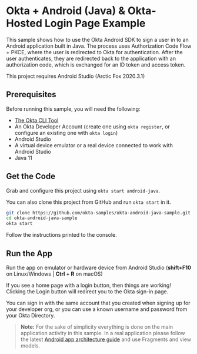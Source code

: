 # Okta + Android (Java) & Okta-Hosted Login Page Example

This sample shows how to use the Okta Android SDK to sign a user in to an Android application built in Java. The process uses Authorization Code Flow + PKCE, where the user is redirected to Okta for authentication. After the user authenticates, they are redirected back to the application with an authorization code, which is exchanged for an ID token and access token.

This project requires Android Studio (Arctic Fox 2020.3.1)

## Prerequisites

Before running this sample, you will need the following:

- [The Okta CLI Tool](https://github.com/okta/okta-cli#installation)
- An Okta Developer Account (create one using `okta register`, or configure an existing one with `okta login`)
- Android Studio
- A virtual device emulator or a real device connected to work with Android Studio
- Java 11

## Get the Code

Grab and configure this project using `okta start android-java`.

You can also clone this project from GitHub and run `okta start` in it.

```bash
git clone https://github.com/okta-samples/okta-android-java-sample.git
cd okta-android-java-sample
okta start
```

Follow the instructions printed to the console.

## Run the App

Run the app on emulator or hardware device from Android Studio (**shift+F10** on Linux/Windows |
**Ctrl + R** on macOS)

If you see a home page with a login button, then things are working! Clicking the Login button will redirect you to the Okta sign-in page.

You can sign in with the same account that you created when signing up for your developer org, or you can use a known username and password from your Okta Directory.

> **Note:** For the sake of simplicity everything is done on the main application activity in this sample. In a real application please follow the latest [Android app architecture guide](https://developer.android.com/topic/architecture) and use Fragments and view models.